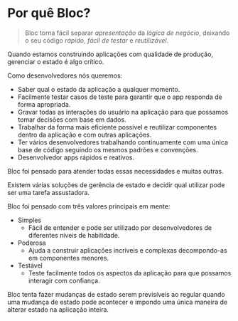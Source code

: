 # Por quê Bloc?

> Bloc torna fácil separar _apresentação_ da _lógica de negócio_, deixando o seu código _rápido_, _fácil de testar_ e _reutilizável_.

Quando estamos construindo aplicações com qualidade de produção, gerenciar o estado é algo crítico.

Como desenvolvedores nós queremos:

- Saber qual o estado da aplicação a qualquer momento.
- Facilmente testar casos de teste para garantir que o app responda de forma apropriada.
- Gravar todas as interações do usuário na aplicação para que possamos tomar decisões com base em dados.
- Trabalhar da forma mais eficiente possível e reutilizar componentes dentro da aplicação e com outras aplicações.
- Ter vários desenvolvedores trabalhando continuamente com uma única base de código seguindo os mesmos padrões e convenções.
- Desenvolvedor apps rápidos e reativos.

Bloc foi pensado para atender todas essas necessidades e muitas outras.

Existem várias soluções de gerência de estado e decidir qual utilizar pode ser uma tarefa assustadora.

Bloc foi pensado com três valores principais em mente:

- Simples
  - Fácil de entender e pode ser utilizado por desenvolvedores de diferentes níveis de habilidade.
- Poderosa
  - Ajuda a construir aplicações incríveis e complexas decompondo-as em componentes menores.
- Testável
  - Teste facilmente todos os aspectos da aplicação para que possamos interagir com confiança.

Bloc tenta fazer mudanças de estado serem previsíveis ao regular quando uma mudança de estado pode acontecer e impondo uma única maneira de alterar estado na aplicação inteira.
